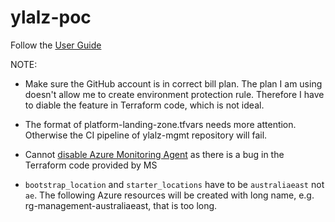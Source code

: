 # ylalz-poc

Follow the [User Guide](https://azure.github.io/Azure-Landing-Zones/accelerator/userguide/)

NOTE:

- Make sure the GitHub account is in correct bill plan. The plan I am using doesn't allow me to create environment protection rule. Therefore I have to diable the feature in Terraform code, which is not ideal.

- The format of platform-landing-zone.tfvars needs more attention. Otherwise the CI pipeline of ylalz-mgmt repository will fail.

- Cannot [disable Azure Monitoring Agent](https://azure.github.io/Azure-Landing-Zones/accelerator/startermodules/terraform-platform-landing-zone/options/ama/) as there is a bug in the Terraform code provided by MS

- `bootstrap_location` and `starter_locations` have to be `australiaeast` not `ae`. The following Azure resources will be created with long name, e.g. rg-management-australiaeast, that is too long.
